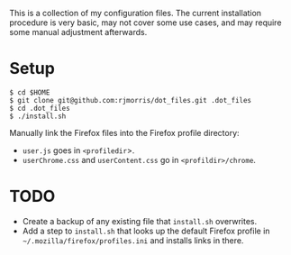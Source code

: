 This is a collection of my configuration files. The current installation procedure is very basic, may not cover some use cases, and may require some manual adjustment afterwards.

# Setup

```
$ cd $HOME
$ git clone git@github.com:rjmorris/dot_files.git .dot_files
$ cd .dot_files
$ ./install.sh
```

Manually link the Firefox files into the Firefox profile directory:

- `user.js` goes in `<profiledir`>.
- `userChrome.css` and `userContent.css` go in `<profildir>/chrome`.

# TODO

- Create a backup of any existing file that `install.sh` overwrites.
- Add a step to `install.sh` that looks up the default Firefox profile in `~/.mozilla/firefox/profiles.ini` and installs links in there.

